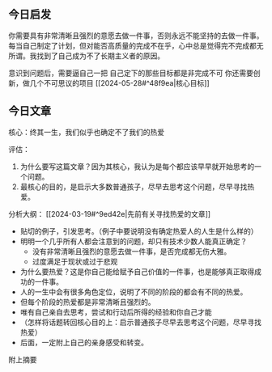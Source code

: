 ## 今日启发

你需要具有非常清晰且强烈的意愿去做一件事，否则永远不能坚持的去做一件事。
每当自己制定了计划，但对能否高质量的完成不在乎，心中总是觉得完不完成都无所谓。我找到了自己成为不了长期主义者的原因。

意识到问题后，需要逼自己一把
自己定下的那些目标都是非完成不可
	你还需要创新，做几个不可思议的项目         [[2024-05-28#^48f9ea|核心目标]]   

## 今日文章

核心：终其一生，我们似乎也确定不了我们的热爱

评估：

1. 为什么要写这篇文章？因为其核心，我认为是每个都应该早早就开始思考的一个问题。
2. 最核心的目的，是启示大多数普通孩子，尽早去思考这个问题，尽早寻找热爱。

分析大纲： [[2024-03-19#^9ed42e|先前有关寻找热爱的文章]] 

- 贴切的例子，引发思考。（例子中要说明没有确定热爱人的人生是什么样的）
- 明明一个几乎所有人都会注意到的问题，却只有技术少数人能真正确定？
	- 没有非常清晰且强烈的意愿去做一件事，是否完成都无伤大雅。
	- 过度满足于现状或过于悲观
- 为什么要热爱？这是你自己能给赋予自己价值的一件事，也是能够真正取得成功的一件事。
- 人的一生中会有很多角色定位，说明了不同的阶段的都会有不同的热爱。
- 但每个阶段的热爱都是非常清晰且强烈的。
- 唯有自己亲自去思考，尝试和行动后所得的经验和你自己才能
- （怎样将话题转回核心目的上：启示普通孩子尽早去思考这个问题，尽早寻找热爱）
- 后面，一定附上自己的亲身感受和转变。

附上摘要

